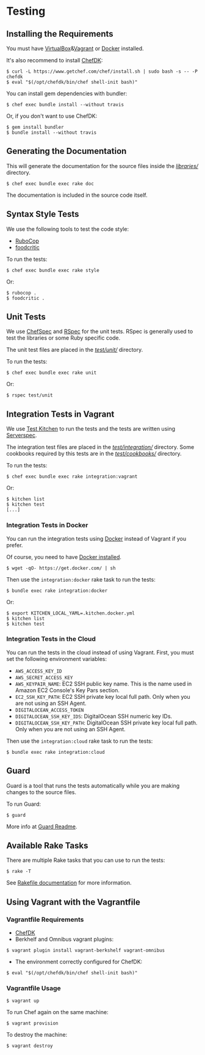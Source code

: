 Testing
=======

## Installing the Requirements

You must have [VirtualBox](https://www.virtualbox.org/manual/ch02.html)&[Vagrant](https://www.vagrantup.com/docs/installation/) or [Docker](https://docs.docker.com/engine/installation/) installed.

It's also recommend to install [ChefDK](https://downloads.chef.io/chef-dk/):

    $ curl -L https://www.getchef.com/chef/install.sh | sudo bash -s -- -P chefdk
    $ eval "$(/opt/chefdk/bin/chef shell-init bash)"

You can install gem dependencies with bundler:

    $ chef exec bundle install --without travis

Or, if you don't want to use ChefDK:

    $ gem install bundler
    $ bundle install --without travis

## Generating the Documentation

This will generate the documentation for the source files inside the [*libraries/*](https://github.com/zuazo/spamassassin-cookbook/tree/master/libraries) directory.

    $ chef exec bundle exec rake doc

The documentation is included in the source code itself.

## Syntax Style Tests

We use the following tools to test the code style:

* [RuboCop](https://github.com/bbatsov/rubocop#readme)
* [foodcritic](http://www.foodcritic.io/)

To run the tests:

    $ chef exec bundle exec rake style

Or:

    $ rubocop .
    $ foodcritic .

## Unit Tests

We use [ChefSpec](https://github.com/sethvargo/chefspec#readme) and [RSpec](http://rspec.info/) for the unit tests. RSpec is generally used to test the libraries or some Ruby specific code.

The unit test files are placed in the [*test/unit/*](https://github.com/zuazo/spamassassin-cookbook/tree/master/test/unit) directory.

To run the tests:

    $ chef exec bundle exec rake unit

Or:

    $ rspec test/unit

## Integration Tests in Vagrant

We use [Test Kitchen](http://kitchen.ci/) to run the tests and the tests are written using [Serverspec](http://serverspec.org/).

The integration test files are placed in the [*test/integration/*](https://github.com/zuazo/spamassassin-cookbook/tree/master/test/integration) directory. Some cookbooks required by this tests are in the [*test/cookbooks/*](https://github.com/zuazo/spamassassin-cookbook/tree/master/test/cookbooks) directory.

To run the tests:

    $ chef exec bundle exec rake integration:vagrant

Or:

    $ kitchen list
    $ kitchen test
    [...]

### Integration Tests in Docker

You can run the integration tests using [Docker](https://www.docker.com/) instead of Vagrant if you prefer.

Of course, you need to have [Docker installed](https://docs.docker.com/engine/installation/).

    $ wget -qO- https://get.docker.com/ | sh

Then use the `integration:docker` rake task to run the tests:

    $ bundle exec rake integration:docker

Or:

    $ export KITCHEN_LOCAL_YAML=.kitchen.docker.yml
    $ kitchen list
    $ kitchen test

### Integration Tests in the Cloud

You can run the tests in the cloud instead of using Vagrant. First, you must set the following environment variables:

* `AWS_ACCESS_KEY_ID`
* `AWS_SECRET_ACCESS_KEY`
* `AWS_KEYPAIR_NAME`: EC2 SSH public key name. This is the name used in Amazon EC2 Console's Key Pars section.
* `EC2_SSH_KEY_PATH`: EC2 SSH private key local full path. Only when you are not using an SSH Agent.
* `DIGITALOCEAN_ACCESS_TOKEN`
* `DIGITALOCEAN_SSH_KEY_IDS`: DigitalOcean SSH numeric key IDs.
* `DIGITALOCEAN_SSH_KEY_PATH`: DigitalOcean SSH private key local full path. Only when you are not using an SSH Agent.

Then use the `integration:cloud` rake task to run the tests:

    $ bundle exec rake integration:cloud

## Guard

Guard is a tool that runs the tests automatically while you are making changes to the source files.

To run Guard:

    $ guard

More info at [Guard Readme](https://github.com/guard/guard#readme).

## Available Rake Tasks

There are multiple Rake tasks that you can use to run the tests:

    $ rake -T

See [Rakefile documentation](https://github.com/ruby/rake/blob/master/doc/rakefile.rdoc) for more information.

## Using Vagrant with the Vagrantfile

### Vagrantfile Requirements

* [ChefDK](https://downloads.chef.io/chef-dk/)
* Berkhelf and Omnibus vagrant plugins:
```
$ vagrant plugin install vagrant-berkshelf vagrant-omnibus
```
* The environment correctly configured for ChefDK:
```
$ eval "$(/opt/chefdk/bin/chef shell-init bash)"
```

### Vagrantfile Usage

    $ vagrant up

To run Chef again on the same machine:

    $ vagrant provision

To destroy the machine:

    $ vagrant destroy
